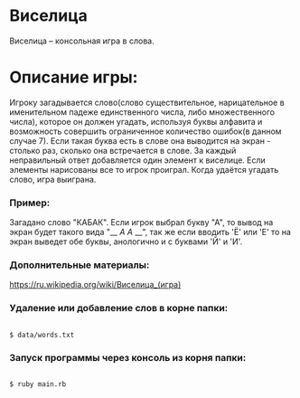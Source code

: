 # Виселица

Виселица – консольная игра в слова.

# Описание игры:
Игроку загадывается слово(слово существительное, нарицательное в именительном падеже единственного числа,
либо множественного числа), которое он должен угадать, используя буквы алфавита и возможность совершить
ограниченное количество ошибок(в данном случае 7). Если такая буква есть в слове она выводится на экран - столько раз,
сколько она встречается в слове. За каждый неправильный ответ добавляется один элемент к виселице. Если элементы 
нарисованы все то игрок проиграл. Когда удаётся угадать слово, игра выиграна.

### Пример:
Загадано слово "КАБАК". Если игрок выбрал букву "А", то вывод на экран будет такого вида "__ _А_ _А_ __", так же
если вводить 'Ё' или 'Е' то на экран выведет обе буквы, анологично и с буквами 'Й' и 'И'.

### Дополнительные материалы:

https://ru.wikipedia.org/wiki/Виселица_(игра)

### Удаление или добавление слов в корне папки:

```

$ data/words.txt

```

### Запуск программы через консоль из корня папки:

```

$ ruby main.rb


```
